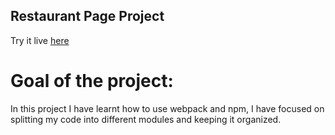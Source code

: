 ## Restaurant Page Project
Try it live [here](https://yusef-h.github.io/Restaurant_Page/)

# Goal of the project:
In this project I have learnt how to use webpack and npm, I have
focused on splitting my code into different modules and keeping it
organized.